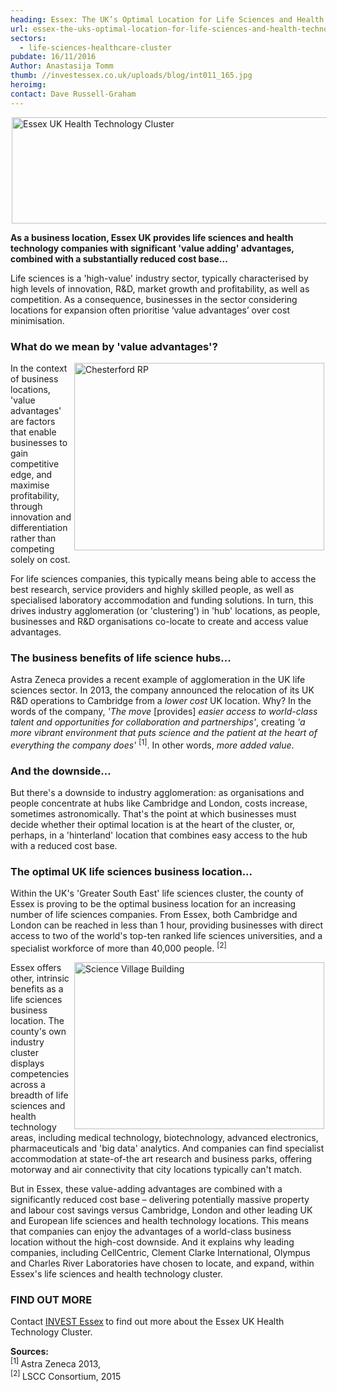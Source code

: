 ```yaml
---
heading: Essex: The UK’s Optimal Location for Life Sciences and Health Technology Companies
url: essex-the-uks-optimal-location-for-life-sciences-and-health-technology-companies
sectors:
  - life-sciences-healthcare-cluster 
pubdate: 16/11/2016
Author: Anastasija Tomm
thumb: //investessex.co.uk/uploads/blog/int011_165.jpg
heroimg: 
contact: Dave Russell-Graham
---
```

<p><img alt='Essex UK Health Technology Cluster' src='http://www.investessex.co.uk/uploads/about/imageedit_1_3094217944_600.png' style='width: 600px; height: 170px; margin-left: 2px; margin-right: 2px;'/></p><p><strong>As a b</strong><strong>usiness location, Essex UK provides life sciences and health technology companies with significant 'value adding' advantages, combined with a substantially reduced cost base...</strong></p><p>Life sciences is a 'high-value' industry sector, typically characterised by high levels of innovation, R&amp;D, market growth and profitability, as well as competition. As a consequence, businesses in the sector considering locations for expansion often prioritise ‘value advantages’ over cost minimisation.</p><h3>What do we mean by 'value advantages'?</h3><p><img alt='Chesterford RP' src='http://www.investessex.co.uk/uploads/about/Chesterford_RP_1_700.jpg' style='width: 400px; height: 300px; margin-left: 2px; margin-right: 2px; float: right;'/>In the context of business locations, 'value advantages' are factors that enable businesses to gain competitive edge, and maximise profitability, through innovation and differentiation rather than competing solely on cost.</p><p>For life sciences companies, this typically means being able to access the best research, service providers and highly skilled people, as well as specialised laboratory accommodation and funding solutions. In turn, this drives industry agglomeration (or 'clustering') in 'hub' locations, as people, businesses and R&amp;D organisations co-locate to create and access value advantages.</p><h3>The business benefits of life science hubs...</h3><p>Astra Zeneca provides a recent example of agglomeration in the UK life sciences sector. In 2013, the company announced the relocation of its UK R&amp;D operations to Cambridge from a <em>lower cost</em> UK location. Why? In the words of the company, <em>'The move</em> [provides] <em>easier access to world-class talent and opportunities for collaboration and partnerships'</em>, creating <em>'a more vibrant environment that puts science and the patient at the heart of everything the company does'</em> <sup>[1]</sup>. In other words, <em>more added value</em>.</p><h3>And the downside...</h3><p>But there's a downside to industry agglomeration: as organisations and people concentrate at hubs like Cambridge and London, costs increase, sometimes astronomically. That's the point at which businesses must decide whether their optimal location is at the heart of the cluster, or, perhaps, in a 'hinterland' location that combines easy access to the hub with a reduced cost base.</p><h3>The optimal UK life sciences business location...</h3><p>Within the UK's 'Greater South East' life sciences cluster, the county of Essex is proving to be the optimal business location for an increasing number of life sciences companies. From Essex, both Cambridge and London can be reached in less than 1 hour, providing businesses with direct access to two of the world's top-ten ranked life sciences universities, and a specialist workforce of more than 40,000 people. <sup>[2]</sup></p><p><img alt='Science Village Building' src='http://www.investessex.co.uk/uploads/about/CRP3,_Science_Village_Bldg_400.jpg' style='width: 400px; height: 267px; margin-left: 2px; margin-right: 2px; float: right;'/>Essex offers other, intrinsic benefits as a life sciences business location. The county's own industry cluster displays competencies across a breadth of life sciences and health technology areas, including medical technology, biotechnology, advanced electronics, pharmaceuticals and 'big data' analytics. And companies can find specialist accommodation at state-of-the art research and business parks, offering motorway and air connectivity that city locations typically can't match. </p><p>But in Essex, these value-adding advantages are combined with a significantly reduced cost base – delivering potentially massive property and labour cost savings versus Cambridge, London and other leading UK and European life sciences and health technology locations. This means that companies can enjoy the advantages of a world-class business location without the high-cost downside. And it explains why leading companies, including CellCentric, Clement Clarke International, Olympus and Charles River Laboratories have chosen to locate, and expand, within Essex's life sciences and health technology cluster.</p><h3>FIND OUT MORE</h3><p>Contact <a href='../index.html' target='_blank'>INVEST Essex</a><strong> </strong>to find out more about the Essex UK Health Technology Cluster.</p><p><strong>Sources:</strong><br/><sup>[1] </sup>Astra Zeneca 2013,<br/><sup>[2] </sup>LSCC Consortium, 2015</p>